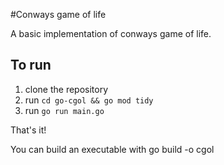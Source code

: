 #Conways game of life

A basic implementation of conways game of life.

## To run

1. clone the repository
2. run `cd go-cgol && go mod tidy`
3. run `go run main.go`

That's it!

You can build an executable with go build -o cgol
